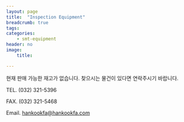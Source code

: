 ```yaml
---
layout: page
title:  "Inspection Equipment"
breadcrumb: true
tags:
categories:
    - smt-equipment
header: no
image:
    title:

---
```

<p class="teaser" itemprop="description">
현재 판매 가능한 재고가 없습니다. 찾으시는 물건이 있다면 연락주시기 바랍니다.
</p>

TEL. (032) 321-5396

FAX. (032) 321-5468

Email. [hankookfa@hankookfa.com](mailto:hankookfa@hankookfa.com)  

